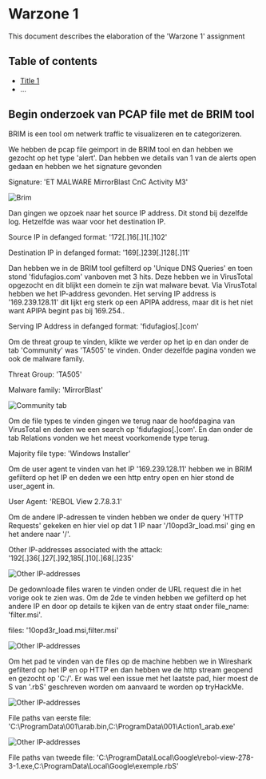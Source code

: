 # Warzone 1

This document describes the elaboration of the 'Warzone 1' assignment

## Table of contents

-   [Title 1](#Title-1)
-   ...


## Begin onderzoek van PCAP file met de BRIM tool

BRIM is een tool om netwerk traffic te visualizeren en te categorizeren.

We hebben de pcap file geimport in de BRIM tool en dan hebben we gezocht op het type 'alert'. Dan hebben we details van 1 van de alerts open gedaan en hebben we het signature gevonden

Signature: 'ET MALWARE MirrorBlast CnC Activity M3'

![Brim](./images/image_9.png)

Dan gingen we opzoek naar het source IP address. Dit stond bij dezelfde log. Hetzelfde was waar voor het destination IP.

Source IP in defanged format: '172[.]16[.]1[.]102'

Destination IP in defanged format: '169[.]239[.]128[.]11'

Dan hebben we in de BRIM tool gefilterd op 'Unique DNS Queries' en toen stond 'fidufagios.com' vanboven met 3 hits. Deze hebben we in VirusTotal opgezocht en dit blijkt een domein te zijn wat malware bevat. Via VirusTotal hebben we het IP-address gevonden. Het serving IP address is '169.239.128.11' dit lijkt erg sterk op een APIPA address, maar dit is het niet want APIPA begint pas bij 169.254..

Serving IP Address in defanged format: 'fidufagios[.]com'

Om de threat group te vinden, klikte we verder op het ip en dan onder de tab 'Community' was 'TA505' te vinden. Onder dezelfde pagina vonden we ook de malware family.

Threat Group: 'TA505'

Malware family: 'MirrorBlast'

![Community tab](./images/image_10.png)

Om de file types te vinden gingen we terug naar de hoofdpagina van VirusTotal en deden we een search op 'fidufagios[.]com'. En dan onder de tab Relations vonden we het meest voorkomende type terug.

Majority file type: 'Windows Installer'

Om de user agent te vinden van het IP '169.239.128.11' hebben we in BRIM gefilterd op het IP en deden we een http entry open en hier stond de user_agent in.

User Agent: 'REBOL View 2.7.8.3.1'


Om de andere IP-adressen te vinden hebben we onder de query 'HTTP Requests' gekeken en hier viel op dat 1 IP naar '/10opd3r_load.msi' ging en het andere naar '/'.

Other IP-addresses associated with the attack: '192[.]36[.]27[.]92,185[.]10[.]68[.]235'

![Other IP-addresses](./images/image_11.png)

De gedownloade files waren te vinden onder de URL request die in het vorige ook te zien was. Om de 2de te vinden hebben we gefilterd op het andere IP en door op details te kijken van de entry staat onder file_name: 'filter.msi'.

files: '10opd3r_load.msi,filter.msi'

![Other IP-addresses](./images/image_12.png)

Om het pad te vinden van de files op de machine hebben we in Wireshark gefilterd op het IP en op HTTP en dan hebben we de http stream geopend en gezocht op 'C:/'. Er was wel een issue met het laatste pad, hier moest de S van '.rbS' geschreven worden om aanvaard te worden op tryHackMe.


![Other IP-addresses](./images/image_13.png)


File paths van eerste file: 'C:\ProgramData\001\arab.bin,C:\ProgramData\001\Action1_arab.exe'

![Other IP-addresses](./images/image_14.png)

File paths van tweede file: 'C:\ProgramData\Local\Google\rebol-view-278-3-1.exe,C:\ProgramData\Local\Google\exemple.rbS'